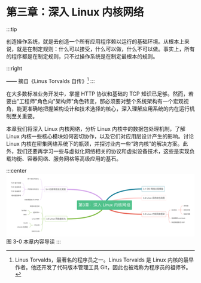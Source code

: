 # 第三章：深入 Linux 内核网络
:::tip <a/>

创造操作系统，就是去创造一个所有应用程序赖以运行的基础环境。从根本上来说，就是在制定规则：什么可以接受，什么可以做，什么不可以做。事实上，所有的程序都是在制定规则，只不过操作系统是在制定最根本的规则。

:::right

—— 摘自《Linus Torvalds 自传》[^1]
:::

在大多数标准业务开发中，掌握 HTTP 协议和基础的 TCP 知识已足够。然而，若要由"工程师"角色向"架构师"角色转变，那必须要对整个系统架构有一个宏观视角，能更准确地把握架构设计和技术选择的核心，深入理解应用系统的内在运行机制至关重要。

本章我们将深入 Linux 内核网络，分析 Linux 内核中的数据包处理机制，了解 Linux 内核一些核心模块如何密切协作，以及它们对应用层设计产生的影响。讨论 Linux 内核在密集网络系统下的瓶颈，并探讨业内一些“跨内核”的解决方案。此外，我们还要再学习一些与虚拟化网络相关的协议和虚拟设备技术，这些是实现负载均衡、容器网络、服务网格等高级应用的基石。

:::center
  ![](../assets/network-summary.png)<br/>
  图 3-0 本章内容导读
:::

[^1]: Linus Torvalds，最著名的程序员之一。Linus Torvalds 是 Linux 内核的最早作者。他还开发了代码版本管理工具 Git，因此也被戏称为程序员的祖师爷。